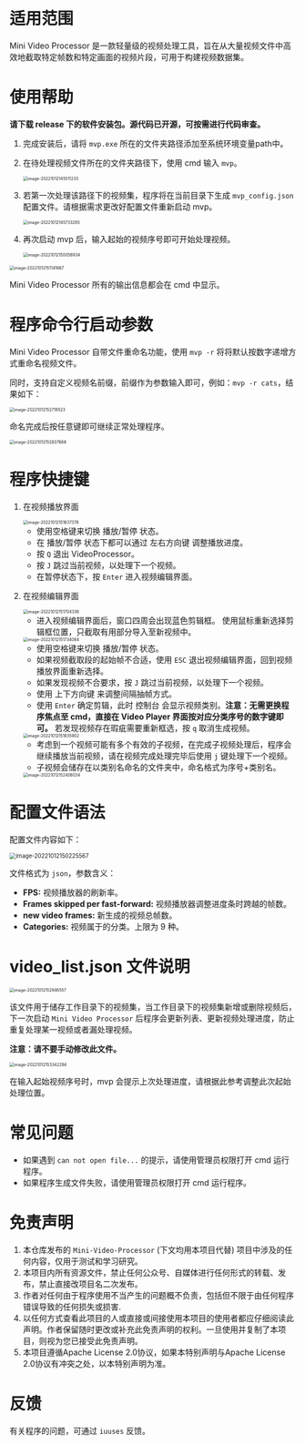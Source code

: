 # 适用范围

Mini Video Processor 是一款轻量级的视频处理工具，旨在从大量视频文件中高效地截取特定帧数和特定画面的视频片段，可用于构建视频数据集。


# 使用帮助

**请下载 release 下的软件安装包。源代码已开源，可按需进行代码审查。**

1. 完成安装后，请将 `mvp.exe` 所在的文件夹路径添加至系统环境变量path中。

2. 在待处理视频文件所在的文件夹路径下，使用 cmd 输入 `mvp`。

   <img src=".\assets\image-20221012145511233.png" alt="image-20221012145511233" style="zoom:50%;" />

3. 若第一次处理该路径下的视频集，程序将在当前目录下生成 `mvp_config.json` 配置文件。请根据需求更改好配置文件重新启动 mvp。

   <img src=".\assets\image-20221012145733285.png" alt="image-20221012145733285" style="zoom:50%;" />

4. 再次启动 mvp 后，输入起始的视频序号即可开始处理视频。

   <img src=".\assets\image-20221012150056934.png" alt="image-20221012150056934" style="zoom:50%;" />

   

<img src=".\assets\image-20221012151141667.png" alt="image-20221012151141667" style="zoom:50%;" />

Mini Video Processor 所有的输出信息都会在 cmd 中显示。



# 程序命令行启动参数

Mini Video Processor 自带文件重命名功能，使用 `mvp -r` 将将默认按数字递增方式重命名视频文件。

同时，支持自定义视频名前缀，前缀作为参数输入即可，例如：`mvp -r cats`，结果如下：

<img src=".\assets\image-20221012152718523.png" alt="image-20221012152718523" style="zoom:50%;" />

命名完成后按任意键即可继续正常处理程序。

<img src=".\assets\image-20221012152837688.png" alt="image-20221012152837688" style="zoom:50%;" />



# 程序快捷键

1. 在视频播放界面

   <img src=".\assets\image-20221012151637378.png" alt="image-20221012151637378" style="zoom:50%;" />

   - 使用空格键来切换 播放/暂停 状态。
   - 在 播放/暂停 状态下都可以通过 左右方向键 调整播放进度。
   - 按 `Q` 退出 VideoProcessor。
   - 按 `J` 跳过当前视频，以处理下一个视频。
   - 在暂停状态下，按 `Enter` 进入视频编辑界面。

3. 在视频编辑界面

   <img src=".\assets\image-20221012151704336.png" alt="image-20221012151704336" style="zoom:50%;" />
   
   - 进入视频编辑界面后，窗口四周会出现蓝色剪辑框。
     使用鼠标重新选择剪辑框位置，只截取有用部分导入至新视频中。
   
   <img src=".\assets\image-20221012151734064.png" alt="image-20221012151734064" style="zoom:50%;" />
   
   - 使用空格键来切换 播放/暂停 状态。
   - 如果视频截取段的起始帧不合适，使用 `ESC` 退出视频编辑界面，回到视频播放界面重新选择。
   - 如果发现视频不合要求，按 `J` 跳过当前视频，以处理下一个视频。
   - 使用 上下方向键 来调整间隔抽帧方式。
   - 使用 `Enter` 确定剪辑，此时 控制台 会显示视频类别。**注意：无需更换程序焦点至 cmd，直接在 Video Player 界面按对应分类序号的数字键即可。** 若发现视频存在瑕疵需要重新框选，按 `q` 取消生成视频。
   
   <img src=".\assets\image-20221012151835902.png" alt="image-20221012151835902" style="zoom:50%;" />
   
   - 考虑到一个视频可能有多个有效的子视频，在完成子视频处理后，程序会继续播放当前视频，请在视频完成处理完毕后使用 `j` 键处理下一个视频。
   - 子视频会储存在以类别名命名的文件夹中，命名格式为序号+类别名。
   
   <img src=".\assets\image-20221012152406034.png" alt="image-20221012152406034" style="zoom:50%;" />



# 配置文件语法

配置文件内容如下：

<img src=".\assets\image-20221012150225567.png" alt="image-20221012150225567" style="zoom:70%;" />

文件格式为 `json`，参数含义：

- **FPS:** 视频播放器的刷新率。
- **Frames skipped per fast-forward:** 视频播放器调整进度条时跨越的帧数。
- **new video frames:** 新生成的视频总帧数。
- **Categories:** 视频属于的分类。上限为 9 种。



# video_list.json 文件说明

<img src=".\assets\image-20221012152946557.png" alt="image-20221012152946557" style="zoom:50%;" />

该文件用于储存工作目录下的视频集，当工作目录下的视频集新增或删除视频后，下一次启动 `Mini Video Processor` 后程序会更新列表、更新视频处理进度，防止重复处理某一视频或者漏处理视频。

**注意：请不要手动修改此文件。**

<img src=".\assets\image-20221012153342294.png" alt="image-20221012153342294" style="zoom:50%;" />

在输入起始视频序号时，mvp 会提示上次处理进度，请根据此参考调整此次起始处理位置。



# 常见问题

- 如果遇到 `can not open file...` 的提示，请使用管理员权限打开 cmd 运行程序。
- 如果程序生成文件失败，请使用管理员权限打开 cmd 运行程序。



# 免责声明

1. 本仓库发布的 `Mini-Video-Processor` (下文均用本项目代替) 项目中涉及的任何内容，仅用于测试和学习研究。
2. 本项目内所有资源文件，禁止任何公众号、自媒体进行任何形式的转载、发布，禁止直接改项目名二次发布。
3. 作者对任何由于程序使用不当产生的问题概不负责，包括但不限于由任何程序错误导致的任何损失或损害.
4. 以任何方式查看此项目的人或直接或间接使用本项目的使用者都应仔细阅读此声明。作者保留随时更改或补充此免责声明的权利。一旦使用并复制了本项目，则视为您已接受此免责声明。
5. 本项目遵循Apache License 2.0协议，如果本特别声明与Apache License 2.0协议有冲突之处，以本特别声明为准。



# 反馈

有关程序的问题，可通过 `iuuses` 反馈。





